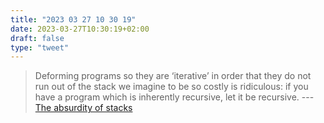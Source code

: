 ```yaml
---
title: "2023 03 27 10 30 19"
date: 2023-03-27T10:30:19+02:00
draft: false
type: "tweet"
---
```


> Deforming programs so they are ‘iterative’ in order that they do not run out of the stack we imagine to be so costly is ridiculous: if you have a program which is inherently recursive, let it be recursive. --- [The absurdity of stacks](https://www.tfeb.org/fragments/2023/03/25/the-absurdity-of-stacks/)
